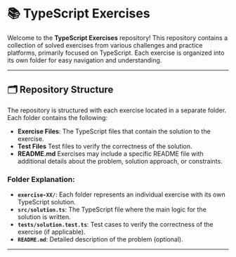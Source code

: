 # 📚 TypeScript Exercises

Welcome to the **TypeScript Exercises** repository! This repository contains a collection of solved exercises from various challenges and practice platforms, primarily focused on TypeScript. Each exercise is organized into its own folder for easy navigation and understanding.

---

## 🗂️ Repository Structure

The repository is structured with each exercise located in a separate folder. Each folder contains the following:

- **Exercise Files**: The TypeScript files that contain the solution to the exercise.
- **Test Files**  Test files to verify the correctness of the solution.
- **README.md**  Exercises may include a specific README file with additional details about the problem, solution approach, or constraints.

### Folder Explanation:
- **`exercise-XX/`**: Each folder represents an individual exercise with its own TypeScript solution.
- **`src/solution.ts`**: The TypeScript file where the main logic for the solution is written.
- **`tests/solution.test.ts`**: Test cases to verify the correctness of the exercise (if applicable).
- **`README.md`**: Detailed description of the problem (optional).

---


  
  